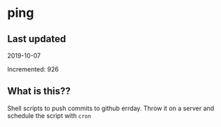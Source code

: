 # ping

## Last updated
2019-10-07

Incremented: 926

## What is this??
Shell scripts to push commits to github errday. Throw it on a server and schedule the script with `cron`
